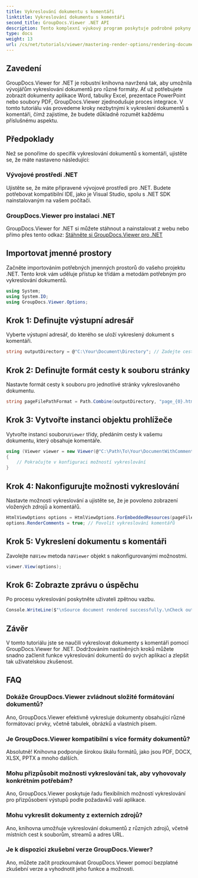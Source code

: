 ```yaml
---
title: Vykreslování dokumentu s komentáři
linktitle: Vykreslování dokumentu s komentáři
second_title: GroupDocs.Viewer .NET API
description: Tento komplexní výukový program poskytuje podrobné pokyny k vykreslování dokumentů s komentáři v aplikacích .NET pomocí knihovny GroupDocs.Viewer.
type: docs
weight: 13
url: /cs/net/tutorials/viewer/mastering-render-options/rendering-document-comments/
---
```

## Zavedení

GroupDocs.Viewer for .NET je robustní knihovna navržená tak, aby umožnila vývojářům vykreslování dokumentů pro různé formáty. Ať už potřebujete zobrazit dokumenty aplikace Word, tabulky Excel, prezentace PowerPoint nebo soubory PDF, GroupDocs.Viewer zjednodušuje proces integrace. V tomto tutoriálu vás provedeme kroky nezbytnými k vykreslení dokumentů s komentáři, čímž zajistíme, že budete důkladně rozumět každému příslušnému aspektu.

## Předpoklady
Než se ponoříme do specifik vykreslování dokumentů s komentáři, ujistěte se, že máte nastaveno následující:

### Vývojové prostředí .NET
Ujistěte se, že máte připravené vývojové prostředí pro .NET. Budete potřebovat kompatibilní IDE, jako je Visual Studio, spolu s .NET SDK nainstalovaným na vašem počítači.

### GroupDocs.Viewer pro instalaci .NET
GroupDocs.Viewer for .NET si můžete stáhnout a nainstalovat z webu nebo přímo přes tento odkaz:
[Stáhněte si GroupDocs.Viewer pro .NET](https://releases.groupdocs.com/viewer/net/)

## Importovat jmenné prostory
Začněte importováním potřebných jmenných prostorů do vašeho projektu .NET. Tento krok vám uděluje přístup ke třídám a metodám potřebným pro vykreslování dokumentů.

```csharp
using System;
using System.IO;
using GroupDocs.Viewer.Options;
```

## Krok 1: Definujte výstupní adresář
Vyberte výstupní adresář, do kterého se uloží vykreslený dokument s komentáři.

```csharp
string outputDirectory = @"C:\Your\Document\Directory"; // Zadejte cestu k adresáři
```

## Krok 2: Definujte formát cesty k souboru stránky
Nastavte formát cesty k souboru pro jednotlivé stránky vykreslovaného dokumentu.

```csharp
string pageFilePathFormat = Path.Combine(outputDirectory, "page_{0}.html");
```

## Krok 3: Vytvořte instanci objektu prohlížeče
 Vytvořte instanci souboru`Viewer` třídy, předáním cesty k vašemu dokumentu, který obsahuje komentáře.

```csharp
using (Viewer viewer = new Viewer(@"C:\Path\To\Your\DocumentWithComments.docx"))
{
    // Pokračujte v konfiguraci možností vykreslování
}
```

## Krok 4: Nakonfigurujte možnosti vykreslování
Nastavte možnosti vykreslování a ujistěte se, že je povoleno zobrazení vložených zdrojů a komentářů.

```csharp
HtmlViewOptions options = HtmlViewOptions.ForEmbeddedResources(pageFilePathFormat);
options.RenderComments = true; // Povolit vykreslování komentářů
```

## Krok 5: Vykreslení dokumentu s komentáři
 Zavolejte na`View` metoda na`Viewer` objekt s nakonfigurovanými možnostmi.

```csharp
viewer.View(options);
```

## Krok 6: Zobrazte zprávu o úspěchu
Po procesu vykreslování poskytněte uživateli zpětnou vazbu.

```csharp
Console.WriteLine($"\nSource document rendered successfully.\nCheck output in {outputDirectory}.");
```

## Závěr
V tomto tutoriálu jste se naučili vykreslovat dokumenty s komentáři pomocí GroupDocs.Viewer for .NET. Dodržováním nastíněných kroků můžete snadno začlenit funkce vykreslování dokumentů do svých aplikací a zlepšit tak uživatelskou zkušenost.

## FAQ

### Dokáže GroupDocs.Viewer zvládnout složité formátování dokumentů?
Ano, GroupDocs.Viewer efektivně vykresluje dokumenty obsahující různé formátovací prvky, včetně tabulek, obrázků a vlastních písem.

### Je GroupDocs.Viewer kompatibilní s více formáty dokumentů?
Absolutně! Knihovna podporuje širokou škálu formátů, jako jsou PDF, DOCX, XLSX, PPTX a mnoho dalších.

### Mohu přizpůsobit možnosti vykreslování tak, aby vyhovovaly konkrétním potřebám?
Ano, GroupDocs.Viewer poskytuje řadu flexibilních možností vykreslování pro přizpůsobení výstupů podle požadavků vaší aplikace.

### Mohu vykreslit dokumenty z externích zdrojů?
Ano, knihovna umožňuje vykreslování dokumentů z různých zdrojů, včetně místních cest k souborům, streamů a adres URL.

### Je k dispozici zkušební verze GroupDocs.Viewer?
Ano, můžete začít prozkoumávat GroupDocs.Viewer pomocí bezplatné zkušební verze a vyhodnotit jeho funkce a možnosti.